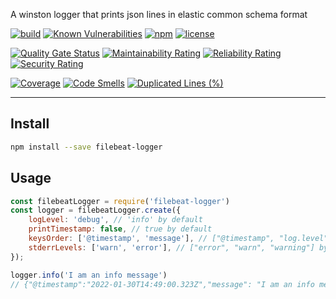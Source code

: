 A winston logger that prints json lines in elastic common schema format

[![build](https://img.shields.io/github/actions/workflow/status/firecow/node-filebeat-logger/build.yml?branch=main)](https://github.com/firecow/node-filebeat-logger/actions)
[![Known Vulnerabilities](https://snyk.io/test/github/firecow/node-filebeat-logger/badge.svg)](https://snyk.io/test/github/firecow/node-filebeat-logger)
[![npm](https://img.shields.io/npm/v/filebeat-logger)](https://npmjs.org/package/filebeat-logger)
[![license](https://img.shields.io/github/license/firecow/node-filebeat-logger)](https://npmjs.org/package/filebeat-logger)

[![Quality Gate Status](https://sonarcloud.io/api/project_badges/measure?project=firecow_node-filebeat-logger&metric=alert_status)](https://sonarcloud.io/dashboard?id=firecow_node-filebeat-logger)
[![Maintainability Rating](https://sonarcloud.io/api/project_badges/measure?project=firecow_node-filebeat-logger&metric=sqale_rating)](https://sonarcloud.io/dashboard?id=firecow_node-filebeat-logger)
[![Reliability Rating](https://sonarcloud.io/api/project_badges/measure?project=firecow_node-filebeat-logger&metric=reliability_rating)](https://sonarcloud.io/dashboard?id=firecow_node-filebeat-logger)
[![Security Rating](https://sonarcloud.io/api/project_badges/measure?project=firecow_node-filebeat-logger&metric=security_rating)](https://sonarcloud.io/dashboard?id=firecow_node-filebeat-logger)

[![Coverage](https://sonarcloud.io/api/project_badges/measure?project=firecow_node-filebeat-logger&metric=coverage)](https://sonarcloud.io/dashboard?id=firecow_node-filebeat-logger)
[![Code Smells](https://sonarcloud.io/api/project_badges/measure?project=firecow_node-filebeat-logger&metric=code_smells)](https://sonarcloud.io/dashboard?id=firecow_node-filebeat-logger)
[![Duplicated Lines (%)](https://sonarcloud.io/api/project_badges/measure?project=firecow_node-filebeat-logger&metric=duplicated_lines_density)](https://sonarcloud.io/dashboard?id=firecow_node-filebeat-logger)

---

## Install
```sh
npm install --save filebeat-logger
```

## Usage
```js
const filebeatLogger = require('filebeat-logger')
const logger = filebeatLogger.create({
    logLevel: 'debug', // 'info' by default
    printTimestamp: false, // true by default
    keysOrder: ['@timestamp', 'message'], // ["@timestamp", "log.level", "message"] by default
    stderrLevels: ['warn', 'error'], // ["error", "warn", "warning"] by default
});

logger.info('I am an info message')
// {"@timestamp":"2022-01-30T14:49:00.323Z","message": "I am an info message","log.level":"info"}
```
